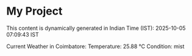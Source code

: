 # My Project

This content is dynamically generated in Indian Time (IST): 2025-10-05 07:09:43 IST


Current Weather in Coimbatore:
Temperature: 25.88 °C
Condition: mist

